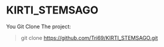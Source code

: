 # KIRTI_STEMSAGO

You Git Clone The project: 
>git clone https://github.com/Tri69/KIRTI_STEMSAGO.git
